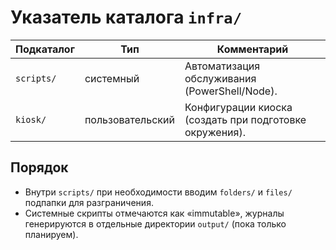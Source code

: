 # Указатель каталога `infra/`

| Подкаталог | Тип | Комментарий |
| --- | --- | --- |
| `scripts/` | системный | Автоматизация обслуживания (PowerShell/Node). |
| `kiosk/` | пользовательский | Конфигурации киоска (создать при подготовке окружения). |

## Порядок

- Внутри `scripts/` при необходимости вводим `folders/` и `files/` подпапки для разграничения.
- Системные скрипты отмечаются как «immutable», журналы генерируются в отдельные директории `output/` (пока только планируем).
